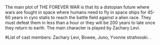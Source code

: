 The main plot of THE FOREVER WAR is that its a distopian future where wars are fought in space where humans need to fly in space ships for 45-60 years in cyro statis to reach the battle field against a alien race. They must defeat them in less than a hour or they will be 200 years to late once they return to earth. The main character is played by Zachary Levi.


#List of cast members: Zachary Levi, Bowee, Juno, Yvonne strahvoski. .
